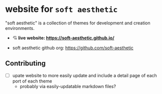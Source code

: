 # website for `soft aesthetic`

"soft aesthetic" is a collection of themes for development and creation environments.


- 💘 **live website: https://soft-aesthetic.github.io/**

- soft aesthetic github org: https://github.com/soft-aesthetic

## Contributing

- [ ] upate website to more easily update and include a detail page of each port of each theme
  - probably via easily-updatable markdown files?
